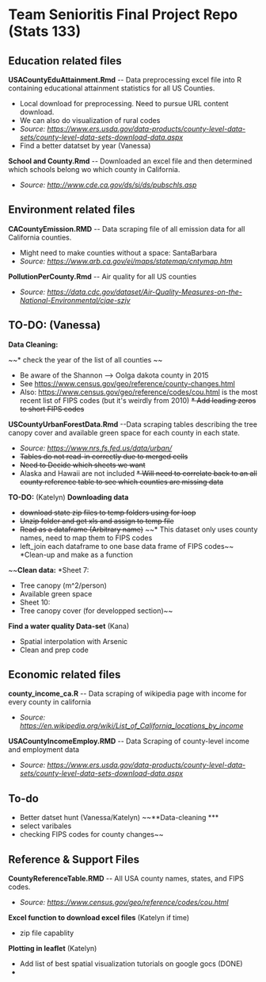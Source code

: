 # Team Senioritis Final Project Repo (Stats 133)

## Education related files

**USACountyEduAttainment.Rmd** -- Data preprocessing excel file into R containing educational attainment statistics for all US Counties.
 * Local download for preprocessing. Need to pursue URL content download.
 * We can also do visualization of rural codes
 * *Source: https://www.ers.usda.gov/data-products/county-level-data-sets/county-level-data-sets-download-data.aspx*
 * Find a better datatset by year (Vanessa)

**School and County.Rmd** -- Downloaded an excel file and then determined which schools belong wo which county in California. 
 * *Source: http://www.cde.ca.gov/ds/si/ds/pubschls.asp*
 
## Environment related files 

**CACountyEmission.RMD** -- Data scraping file of all emission data for all California counties.
  * Might need to make counties without a space: SantaBarbara
  * *Source: https://www.arb.ca.gov/ei/maps/statemap/cntymap.htm*
  
**PollutionPerCounty.Rmd** -- Air quality for all US counties
 * *Source: https://data.cdc.gov/dataset/Air-Quality-Measures-on-the-National-Environmental/cjae-szjv*

**TO-DO:  (Vanessa)**
 ---
**Data Cleaning:**
 
 ~~* check the year of the list of all counties ~~
 * Be aware of the Shannon --> Oolga dakota county in 2015
 * See https://www.census.gov/geo/reference/county-changes.html
 * Also: https://www.census.gov/geo/reference/codes/cou.html is the most recent list of FIPS codes (but it's weirdly from 2010)
 ~~* Add leading zeros to short FIPS codes~~

**USCountyUrbanForestData.Rmd** --Data scraping tables describing the tree canopy cover and available green space for each county in each state. 
  * *Source: https://www.nrs.fs.fed.us/data/urban/*
  * ~~Tables do not read-in correctly due to merged cells~~
  * ~~Need to Decide which sheets we want~~
  * Alaska and Hawaii are not included
  ~~* Will need to correlate back to an all county reference table to see which counties are missing data~~
  
**TO-DO:** (Katelyn)
  **Downloading data**
 * ~~download state zip files to temp folders using for loop~~
 * ~~Unzip folder and get xls and assign to temp file~~
 * ~~Read as a dataframe (Arbitrary name)~~
 ~~* This dataset only uses county names, need to map them to FIPS codes
 * left_join each dataframe to one base data frame of FIPS codes~~
 *Clean-up and make as a function
  
  ~~**Clean data:**
  *Sheet 7:
   * Tree canopy (m^2/person)
   * Available green space
  * Sheet 10:
   * Tree canopy cover (for developped section)~~
  
**Find a water quality Data-set** (Kana)
 * Spatial interpolation with Arsenic
 * Clean and prep code
 
## Economic related files 

**county_income_ca.R** -- Data scraping of wikipedia page with income for every county in california
 * *Source: https://en.wikipedia.org/wiki/List_of_California_locations_by_income*

**USACountyIncomeEmploy.RMD** -- Data Scraping of county-level income and employment data
 * *Source: https://www.ers.usda.gov/data-products/county-level-data-sets/county-level-data-sets-download-data.aspx*
 

**To-do**
---
 * Better datset hunt (Vanessa/Katelyn)
~~**Data-cleaning ***
 * select varibales
 * checking FIPS codes for county changes~~
## Reference & Support Files

**CountyReferenceTable.RMD** -- All USA county names, states, and FIPS codes.
 * *Source: https://www.census.gov/geo/reference/codes/cou.html*

**Excel function to download excel files** (Katelyn if time)
 * zip file capablity
 
**Plotting in leaflet** (Katelyn)
 * Add list of best spatial visualization tutorials on google gocs (DONE)
 * 
